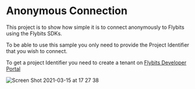 # Anonymous Connection
This project is to show how simple it is to connect anonymously to Flybits using the Flybits SDKs.

To be able to use this sample you only need to provide the Project Identifier that you wish to connect.

To get a project Identifier you need to create a tenant on [Flybits Developer Portal](https://devportal.flybits.com/)

![Screen Shot 2021-03-15 at 17 27 38](https://user-images.githubusercontent.com/780166/111223764-f91d0180-85b3-11eb-9e43-22316ec2878b.png)
